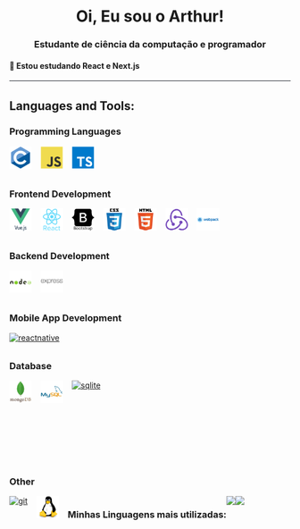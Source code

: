 <h1 align="center">Oi, Eu sou o Arthur!</h1><h3 align="center"> Estudante de ciência da computação e programador</h3><h4>🌱 Estou estudando <b>React</b> e <b>Next.js</b></h4><hr style=" height: 1px; background-color: #21262d; margin-top: 1rem; margin-bottom: 2rem; "/><h2 align="left">Languages and Tools:</h2><h3>Programming Languages</h3><div style="display: flex; margin-bottom: 2rem; flex-wrap: wrap"> <a style="margin-right: 1rem" href="https://www.cprogramming.com/" target="_blank" rel="noreferrer" > <img src="https://raw.githubusercontent.com/devicons/devicon/master/icons/c/c-original.svg" alt="c" width="40" height="40"/> </a> <a style="margin-right: 1rem" href="https://developer.mozilla.org/en-US/docs/Web/JavaScript" target="_blank" rel="noreferrer" > <img src="https://raw.githubusercontent.com/devicons/devicon/master/icons/javascript/javascript-original.svg" alt="javascript" width="40" height="40"/> </a> <a style="margin-right: 1rem" href="https://www.typescriptlang.org/" target="_blank" rel="noreferrer" > <img src="https://raw.githubusercontent.com/devicons/devicon/master/icons/typescript/typescript-original.svg" alt="typescript" width="40" height="40"/> </a></div><h3>Frontend Development</h3><div style="display: flex; margin-bottom: 2rem; flex-wrap: wrap"> <a style="margin-right: 1rem" href="https://vuejs.org/" target="_blank" rel="noreferrer" > <img src="https://raw.githubusercontent.com/devicons/devicon/master/icons/vuejs/vuejs-original-wordmark.svg" alt="vuejs" width="40" height="40"/> </a> <a style="margin-right: 1rem" href="https://reactjs.org/" target="_blank" rel="noreferrer" > <img src="https://raw.githubusercontent.com/devicons/devicon/master/icons/react/react-original-wordmark.svg" alt="react" width="40" height="40"/> </a>  <a style="margin-right: 1rem" href="https://getbootstrap.com" target="_blank" rel="noreferrer" > <img src="https://raw.githubusercontent.com/devicons/devicon/master/icons/bootstrap/bootstrap-plain-wordmark.svg" alt="bootstrap" width="40" height="40"/> </a> <a style="margin-right: 1rem" href="https://www.w3schools.com/css/" target="_blank" rel="noreferrer" > <img src="https://raw.githubusercontent.com/devicons/devicon/master/icons/css3/css3-original-wordmark.svg" alt="css3" width="40" height="40"/> </a> <a style="margin-right: 1rem" href="https://www.w3.org/html/" target="_blank" rel="noreferrer" > <img src="https://raw.githubusercontent.com/devicons/devicon/master/icons/html5/html5-original-wordmark.svg" alt="html5" width="40" height="40"/> </a> <a style="margin-right: 1rem" href="https://redux.js.org" target="_blank" rel="noreferrer" > <img src="https://raw.githubusercontent.com/devicons/devicon/master/icons/redux/redux-original.svg" alt="redux" width="40" height="40"/> </a> <a style="margin-right: 1rem" href="https://webpack.js.org" target="_blank" rel="noreferrer" > <img src="https://raw.githubusercontent.com/devicons/devicon/d00d0969292a6569d45b06d3f350f463a0107b0d/icons/webpack/webpack-original-wordmark.svg" alt="webpack" width="40" height="40"/> </a> </div><h3>Backend Development</h3><div style="display: flex; margin-bottom: 2rem; flex-wrap: wrap"> <a style="margin-right: 1rem" href="https://nodejs.org" target="_blank" rel="noreferrer" > <img src="https://raw.githubusercontent.com/devicons/devicon/master/icons/nodejs/nodejs-original-wordmark.svg" alt="nodejs" width="40" height="40"/> </a> <a style="margin-right: 1rem" href="https://expressjs.com" target="_blank" rel="noreferrer" > <img src="https://raw.githubusercontent.com/devicons/devicon/master/icons/express/express-original-wordmark.svg" alt="express" width="40" height="40"/> </a> </div><h3>Mobile App Development</h3><div style="display: flex; margin-bottom: 2rem; flex-wrap: wrap"> <a style="margin-right: 1rem" href="https://reactnative.dev/" target="_blank" rel="noreferrer" > <img src="https://reactnative.dev/img/header_logo.svg" alt="reactnative" width="40" height="40"/> </a></div><h3>Database</h3><div style="display: flex; margin-bottom: 2rem; flex-wrap: wrap"> <a style="margin-right: 1rem" href="https://www.mongodb.com/" target="_blank" rel="noreferrer" > <img src="https://raw.githubusercontent.com/devicons/devicon/master/icons/mongodb/mongodb-original-wordmark.svg" alt="mongodb" width="40" height="40"/> </a> <a style="margin-right: 1rem" href="https://www.mysql.com/" target="_blank" rel="noreferrer" > <img src="https://raw.githubusercontent.com/devicons/devicon/master/icons/mysql/mysql-original-wordmark.svg" alt="mysql" width="40" height="40"/> </a>  <a style="margin-right: 1rem" href="https://www.sqlite.org/" target="_blank" rel="noreferrer" > <img src="https://www.vectorlogo.zone/logos/sqlite/sqlite-icon.svg" alt="sqlite" width="40" height="40"/> </a></div><div style="display: flex; margin-bottom: 2rem; flex-wrap: wrap"></div><div style="display: flex; margin-bottom: 2rem; flex-wrap: wrap"> </div> <div style="display: flex; margin-bottom: 2rem; flex-wrap: wrap"></div><h3>Other</h3><div style="display: flex; margin-bottom: 2rem; flex-wrap: wrap"> <a style="margin-right: 1rem" href="https://git-scm.com/" target="_blank" rel="noreferrer" > <img src="https://www.vectorlogo.zone/logos/git-scm/git-scm-icon.svg" alt="git" width="40" height="40"/> </a> <a style="margin-right: 1rem" href="https://www.linux.org/" target="_blank" rel="noreferrer" > <img src="https://raw.githubusercontent.com/devicons/devicon/master/icons/linux/linux-original.svg" alt="linux" width="40" height="40"/> </a><h3>Minhas Linguagens mais utilizadas: </h3> <div> <a href="https://github.com/arthurffreis"><img height="180em" src="https://github-readme-stats.vercel.app/api/top-langs/?username=arthurffreis&layout=compact&langs_count=7&theme=dracula"/><img height="180em" src="https://github-readme-stats.vercel.app/api?username=arthurffreis&show_icons=true&theme=dracula&include_all_commits=true&count_private=true"/></div></div>
          

          
          
